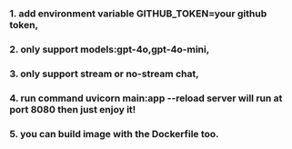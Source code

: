 ### 1. add environment variable GITHUB_TOKEN=your github token,
### 2. only support models:gpt-4o,gpt-4o-mini,
### 3. only support stream or no-stream chat,
### 4. run command uvicorn main:app --reload server will run at port 8080 then just enjoy it!
### 5. you can build image with the Dockerfile too.
